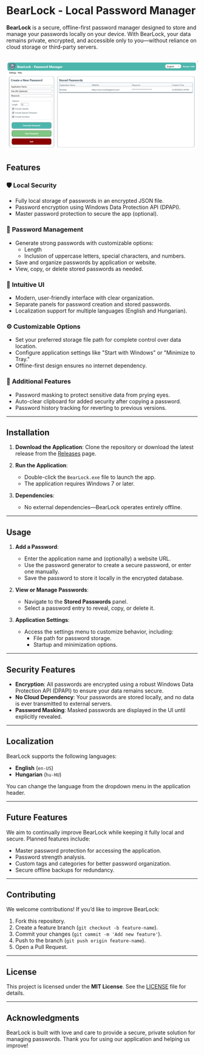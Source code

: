 # BearLock - Local Password Manager

**BearLock** is a secure, offline-first password manager designed to store and manage your passwords locally on your device. With BearLock, your data remains private, encrypted, and accessible only to you—without reliance on cloud storage or third-party servers.

## ![Preview](preview.png)

## Features

### 🛡️ **Local Security**

- Fully local storage of passwords in an encrypted JSON file.
- Password encryption using Windows Data Protection API (DPAPI).
- Master password protection to secure the app (optional).

### 🔑 **Password Management**

- Generate strong passwords with customizable options:
  - Length
  - Inclusion of uppercase letters, special characters, and numbers.
- Save and organize passwords by application or website.
- View, copy, or delete stored passwords as needed.

### 🎨 **Intuitive UI**

- Modern, user-friendly interface with clear organization.
- Separate panels for password creation and stored passwords.
- Localization support for multiple languages (English and Hungarian).

### ⚙️ **Customizable Options**

- Set your preferred storage file path for complete control over data location.
- Configure application settings like "Start with Windows" or "Minimize to Tray."
- Offline-first design ensures no internet dependency.

### 📝 **Additional Features**

- Password masking to protect sensitive data from prying eyes.
- Auto-clear clipboard for added security after copying a password.
- Password history tracking for reverting to previous versions.

---

## Installation

1. **Download the Application**:
   Clone the repository or download the latest release from the [Releases](#) page.

2. **Run the Application**:

   - Double-click the `BearLock.exe` file to launch the app.
   - The application requires Windows 7 or later.

3. **Dependencies**:
   - No external dependencies—BearLock operates entirely offline.

---

## Usage

1. **Add a Password**:

   - Enter the application name and (optionally) a website URL.
   - Use the password generator to create a secure password, or enter one manually.
   - Save the password to store it locally in the encrypted database.

2. **View or Manage Passwords**:

   - Navigate to the **Stored Passwords** panel.
   - Select a password entry to reveal, copy, or delete it.

3. **Application Settings**:
   - Access the settings menu to customize behavior, including:
     - File path for password storage.
     - Startup and minimization options.

---

## Security Features

- **Encryption**: All passwords are encrypted using a robust Windows Data Protection API (DPAPI) to ensure your data remains secure.
- **No Cloud Dependency**: Your passwords are stored locally, and no data is ever transmitted to external servers.
- **Password Masking**: Masked passwords are displayed in the UI until explicitly revealed.

---

## Localization

BearLock supports the following languages:

- **English** (`en-US`)
- **Hungarian** (`hu-HU`)

You can change the language from the dropdown menu in the application header.

---

## Future Features

We aim to continually improve BearLock while keeping it fully local and secure. Planned features include:

- Master password protection for accessing the application.
- Password strength analysis.
- Custom tags and categories for better password organization.
- Secure offline backups for redundancy.

---

## Contributing

We welcome contributions! If you’d like to improve BearLock:

1. Fork this repository.
2. Create a feature branch (`git checkout -b feature-name`).
3. Commit your changes (`git commit -m 'Add new feature'`).
4. Push to the branch (`git push origin feature-name`).
5. Open a Pull Request.

---

## License

This project is licensed under the **MIT License**. See the [LICENSE](LICENSE) file for details.

---

## Acknowledgments

BearLock is built with love and care to provide a secure, private solution for managing passwords. Thank you for using our application and helping us improve!
